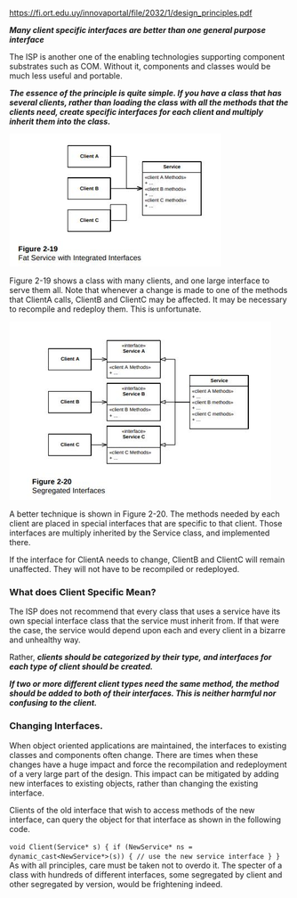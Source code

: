 https://fi.ort.edu.uy/innovaportal/file/2032/1/design_principles.pdf

***Many client specific interfaces are better than one general purpose interface***

The ISP is another one of the enabling technologies supporting component substrates such as COM. Without it, components and classes would be much less useful and portable.

***The essence of the principle is quite simple. If you have a class that has several clients, rather than loading the class with all the methods that the clients need, create specific interfaces for each client and multiply inherit them into the class.***


![](/img/Fat-Service-with-Integrated-Interfaces.jpg)

Figure 2-19 shows a class with many clients, and one large interface to serve them all. Note that whenever a change is made to one of the methods that ClientA calls, ClientB and ClientC may be affected. It may be necessary to recompile and
redeploy them. This is unfortunate.


![](/img/Segregated-Interfaces.jpg)

A better technique is shown in Figure 2-20. The methods needed by each client are placed in special interfaces that are specific to that client. Those interfaces are multiply inherited by the Service class, and implemented there.

If the interface for ClientA needs to change, ClientB and ClientC will remain unaffected. They will not have to be recompiled or redeployed.


### What does Client Specific Mean? 
The ISP does not recommend that every class that uses a service have its own special interface class that the service must
inherit from. If that were the case, the service would depend upon each and every client in a bizarre and unhealthy way. 

Rather, ***clients should be categorized by their type, and interfaces for each type of client should be created.***

***If two or more different client types need the same method, the method should be added to both of their interfaces. This is neither harmful nor confusing to the client.***


### Changing Interfaces. 
When object oriented applications are maintained, the interfaces to existing classes and components often change. There are times when these changes have a huge impact and force the recompilation and redeployment of a very large part of the design. This impact can be mitigated by adding new interfaces to existing objects, rather than changing the existing interface.

Clients of the old interface that wish to access methods of the new interface, can query the object for that
interface as shown in the following code.


`
void Client(Service* s)
{
if (NewService* ns = dynamic_cast<NewService*>(s))
{
// use the new service interface
}
}
`
As with all principles, care must be taken not to overdo it. The specter of a class with hundreds of different interfaces, some segregated by client and other segregated by version, would be frightening indeed.






